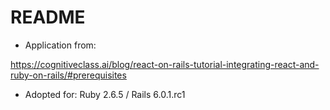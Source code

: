 # README

* Application from:

https://cognitiveclass.ai/blog/react-on-rails-tutorial-integrating-react-and-ruby-on-rails/#prerequisites

* Adopted for: Ruby 2.6.5 / Rails 6.0.1.rc1